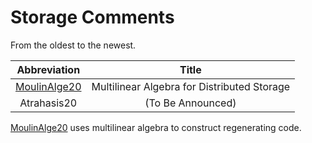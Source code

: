 
# Storage Comments

From the oldest to the newest.

|  Abbreviation  |  Title  |
| :------------: | :-----: |
| [MoulinAlge20] | Multilinear Algebra for Distributed Storage |
| Atrahasis20 | (To Be Announced) |

[MoulinAlge20] uses multilinear algebra to construct regenerating code.

[MoulinAlge20]: https://arxiv.org/abs/2006.08911

